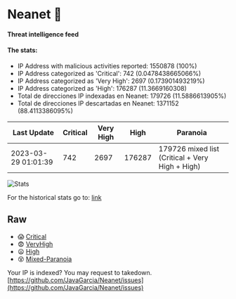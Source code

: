 # Neanet :hocho:
#### Threat intelligence feed
#### The stats:

- IP Address with malicious activities reported: 1550878 (100%)
- IP Address categorized as 'Critical':  742 (0.0478438665066%)
- IP Address categorized as 'Very High':  2697 (0.173901493219%)
- IP Address categorized as 'High':  176287 (11.3669160308)
- Total de direcciones IP indexadas en Neanet:  179726 (11.5886613905%)
- Total de direcciones IP descartadas en Neanet:  1371152 (88.4113386095%)

| Last Update | Critical | Very High | High | Paranoia |
| --- | --- | --- | --- | --- |
| 2023-03-29 01:01:39 | 742 | 2697 | 176287 | 179726 mixed list (Critical + Very High + High)|

![Stats](https://docs.google.com/spreadsheets/d/e/2PACX-1vSnaNMIXVabIpDJjufMlzH7poXnshF3mgd8Is1g9ytUEzVsP5my4Trn8f-xkoLLQ38xpL3HtmUexLo6/pubchart?oid=501124687&format=image)

For the historical stats go to: [link](/stats.csv)
## Raw
- :scream: [Critical](https://raw.githubusercontent.com/JavaGarcia/Neanet/master/blacklists/neanet_critical.txt)
- :fearful: [VeryHigh](https://raw.githubusercontent.com/JavaGarcia/Neanet/master/blacklists/neanet_veryHigh.txtt)
- :frowning: [High](https://raw.githubusercontent.com/JavaGarcia/Neanet/master/blacklists/neanet_high.txt)
- :dizzy_face: [Mixed-Paranoia](https://raw.githubusercontent.com/JavaGarcia/Neanet/master/blacklists/neanet_all.txt)


Your IP is indexed? You may request to takedown. [https://github.com/JavaGarcia/Neanet/issues](https://github.com/JavaGarcia/Neanet/issues)




















































































































































































































































































































































































































































































































































































































































































































































































































































































































































































































































































































































































































































































































































































































































































































































































































































































































































































































































































































































































































































































































































































































































































































































































































































































































































































































































































































































































































































































































































































































































































































































































































































































































































































































































































































































































































































































































































































































































































































































































































































































































































































































































































































































































































































































































































































































































































































































































































































































































































































































































































































































































































































































































































































































































































































































































































































































































































































































































































































































































































































































































































































































































































































































































































































































































































































































































































































































































































































































































































































































































































































































































































































































































































































































































































































































































































































































































































































































































































































































































































































































































































































































































































































































































































































































































































































































































































































































































































































































































































































































































































































































































































































































































































































































































































































































































































































































































































































































































































































































































































































































































































































































































































































































































































